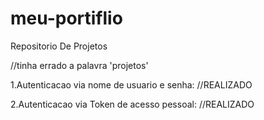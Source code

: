 # meu-portiflio
Repositorio De Projetos 

//tinha errado a palavra 'projetos'

1.Autenticacao via nome de usuario e senha: 
//REALIZADO

2.Autenticacao via Token de acesso pessoal:
//REALIZADO
